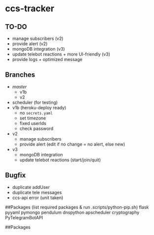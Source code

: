 # ccs-tracker

## TO-DO

- manage subscribers (v2)
- provide alert (v2)
- mongoDB integration (v3)
- update telebot reactions + more UI-friendly (v3)
- provide logs + optimized message

## Branches

- _master_
  - v1b
  - v2
- scheduler (for testing)
- v1b (heroku-deploy ready)
  - no `secrets.yaml`
  - set timezone
  - fixed userIds
  - check password
- v2
  - manage subscribers
  - provide alert (edit if no change = no alert, else new)
- v3
  - mongoDB integration
  - update telebot reactions (start/join/quit)

## Bugfix

- duplicate addUser
- duplicate tele messages
- ccs-api error (unit taken)

##Packages (list required packages & run .scripts/python-pip.sh)
flask
pyyaml
pymongo
pendulum
dnspython
apscheduler
cryptography
PyTelegramBotAPI

##Packages
